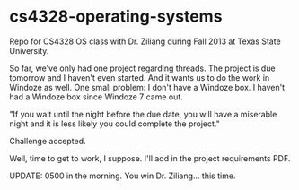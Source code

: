 cs4328-operating-systems
========================

Repo for CS4328 OS class with Dr. Ziliang during Fall 2013 at Texas State University.

So far, we've only had one project regarding threads. The project is due 
tomorrow and I haven't even started. And it wants us to do the work in 
Windoze as well. One small problem: I don't have a Windoze box. I haven't had 
a Windoze box since Windoze 7 came out.

"If you wait until the night before the due date, you will have a miserable
night and it is less likely you could complete the project."

Challenge accepted.

Well, time to get to work, I suppose. I'll add in the project requirements 
PDF.

UPDATE: 0500 in the morning. You win Dr. Ziliang... this time.
